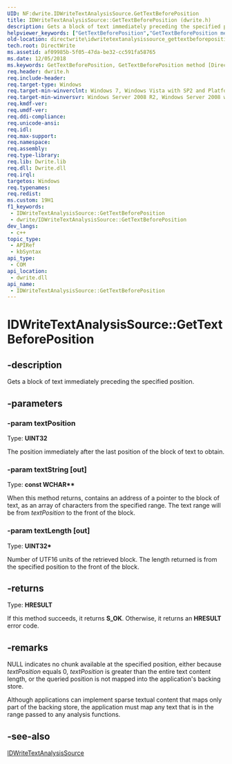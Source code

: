 ```yaml
---
UID: NF:dwrite.IDWriteTextAnalysisSource.GetTextBeforePosition
title: IDWriteTextAnalysisSource::GetTextBeforePosition (dwrite.h)
description: Gets a block of text immediately preceding the specified position.
helpviewer_keywords: ["GetTextBeforePosition","GetTextBeforePosition method [Direct Write]","GetTextBeforePosition method [Direct Write]","IDWriteTextAnalysisSource interface","IDWriteTextAnalysisSource interface [Direct Write]","GetTextBeforePosition method","IDWriteTextAnalysisSource.GetTextBeforePosition","IDWriteTextAnalysisSource::GetTextBeforePosition","directwrite.idwritetextanalysissource_gettextbeforeposition","dwrite/IDWriteTextAnalysisSource::GetTextBeforePosition"]
old-location: directwrite\idwritetextanalysissource_gettextbeforeposition.htm
tech.root: DirectWrite
ms.assetid: af09985b-5f05-47da-be32-cc591fa58765
ms.date: 12/05/2018
ms.keywords: GetTextBeforePosition, GetTextBeforePosition method [Direct Write], GetTextBeforePosition method [Direct Write],IDWriteTextAnalysisSource interface, IDWriteTextAnalysisSource interface [Direct Write],GetTextBeforePosition method, IDWriteTextAnalysisSource.GetTextBeforePosition, IDWriteTextAnalysisSource::GetTextBeforePosition, directwrite.idwritetextanalysissource_gettextbeforeposition, dwrite/IDWriteTextAnalysisSource::GetTextBeforePosition
req.header: dwrite.h
req.include-header: 
req.target-type: Windows
req.target-min-winverclnt: Windows 7, Windows Vista with SP2 and Platform Update for Windows Vista [desktop apps \| UWP apps]
req.target-min-winversvr: Windows Server 2008 R2, Windows Server 2008 with SP2 and Platform Update for Windows Server 2008 [desktop apps \| UWP apps]
req.kmdf-ver: 
req.umdf-ver: 
req.ddi-compliance: 
req.unicode-ansi: 
req.idl: 
req.max-support: 
req.namespace: 
req.assembly: 
req.type-library: 
req.lib: Dwrite.lib
req.dll: Dwrite.dll
req.irql: 
targetos: Windows
req.typenames: 
req.redist: 
ms.custom: 19H1
f1_keywords:
 - IDWriteTextAnalysisSource::GetTextBeforePosition
 - dwrite/IDWriteTextAnalysisSource::GetTextBeforePosition
dev_langs:
 - c++
topic_type:
 - APIRef
 - kbSyntax
api_type:
 - COM
api_location:
 - dwrite.dll
api_name:
 - IDWriteTextAnalysisSource::GetTextBeforePosition
---
```


# IDWriteTextAnalysisSource::GetTextBeforePosition


## -description

Gets a block of text immediately preceding the specified position.

## -parameters

### -param textPosition

Type: <b>UINT32</b>

The position immediately after the last position of the block of text to obtain.

### -param textString [out]

Type: <b>const WCHAR**</b>

When this method returns, contains an address of a pointer to the block of text, as an array of characters from the specified range.  The text range will be from <i>textPosition</i> to the front of the block.

### -param textLength [out]

Type: <b>UINT32*</b>

Number of UTF16 units of the retrieved block.
         The length returned is from the specified position to the front of
         the block.

## -returns

Type: <b>HRESULT</b>

If this method succeeds, it returns <b xmlns:loc="http://microsoft.com/wdcml/l10n">S_OK</b>. Otherwise, it returns an <b xmlns:loc="http://microsoft.com/wdcml/l10n">HRESULT</b> error code.

## -remarks

NULL indicates no chunk available at the specified position, either because <i>textPosition</i> equals 0,  <i>textPosition</i> is greater than the entire text content length, or the queried position is not mapped into the application's backing
     store.

Although applications can implement sparse textual content that  maps only part of
     the backing store, the application must map any text that is in the range passed
     to any analysis functions.

## -see-also

<a href="/windows/win32/api/dwrite/nn-dwrite-idwritetextanalysissource">IDWriteTextAnalysisSource</a>

